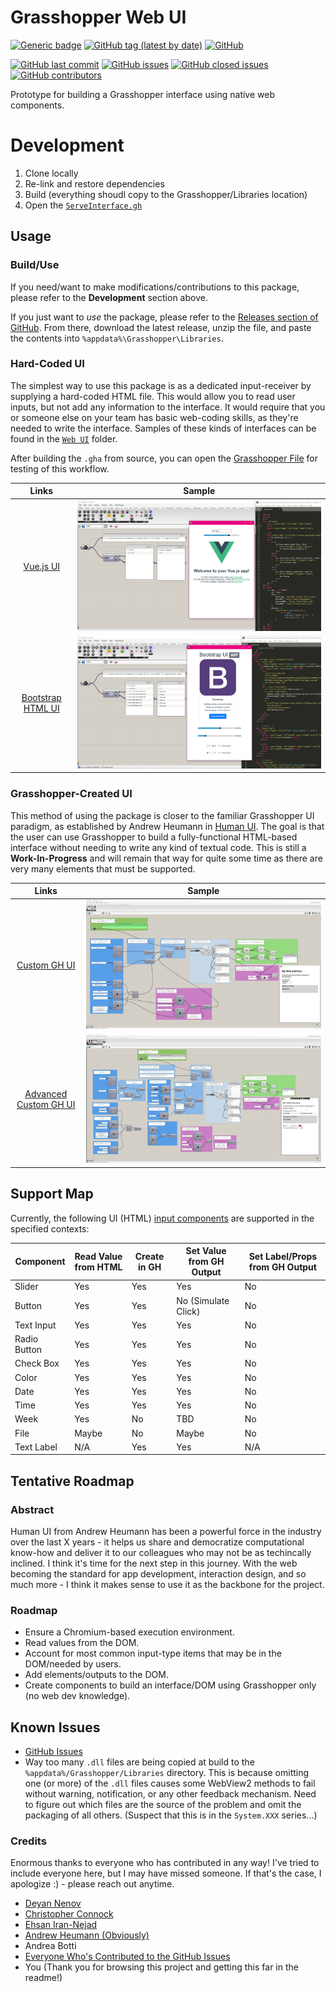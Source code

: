 # Grasshopper Web UI

[![Generic badge](https://img.shields.io/badge/Demo-YouTube-Green.svg)](https://youtu.be/S-c7z2ezoZo)
[![GitHub tag (latest by date)](https://img.shields.io/github/v/tag/mitevpi/gh-web-ui)](https://github.com/mitevpi/gh-web-ui/releases)
[![GitHub](https://img.shields.io/github/license/mitevpi/gh-web-ui)](https://github.com/mitevpi/gh-web-ui/blob/master/LICENSE)


[![GitHub last commit](https://img.shields.io/github/last-commit/mitevpi/gh-web-ui)](https://github.com/mitevpi/gh-web-ui/commits/master)
[![GitHub issues](https://img.shields.io/github/issues/mitevpi/gh-web-ui)](https://github.com/mitevpi/gh-web-ui/issues)
[![GitHub closed issues](https://img.shields.io/github/issues-closed-raw/mitevpi/gh-web-ui)](https://github.com/mitevpi/gh-web-ui/issues?q=is%3Aissue+is%3Aclosed)
[![GitHub contributors](https://img.shields.io/github/contributors/mitevpi/gh-web-ui)](https://github.com/mitevpi/gh-web-ui/graphs/contributors)


Prototype for building a Grasshopper interface using native web components.

# Development

1. Clone locally
2. Re-link and restore dependencies
3. Build (everything shoudl copy to the Grasshopper/Libraries location)
4. Open the [`ServeInterface.gh`](./grasshopper/ServeInterface.gh)

## Usage

### Build/Use

If you need/want to make modifications/contributions to this package, please refer to the **Development** section above.

If you just want to *use* the package, please refer to the [Releases section of GitHub](https://github.com/mitevpi/gh-web-ui/releases).
From there, download the latest release, unzip the file, and paste the contents into `%appdata%\Grasshopper\Libraries`.

### Hard-Coded UI

The simplest way to use this package is as a dedicated input-receiver by supplying a hard-coded HTML file. This would allow you
to read user inputs, but not add any information to the interface. It would require that you or someone else on your team
has basic web-coding skills, as they're needed to write the interface. Samples of these kinds of interfaces can be found in
the [`Web UI`](GHUI/Web%20UI) folder.

After building the `.gha` from source, you can open the [Grasshopper File](grasshopper/ServeInterface.gh) for testing of this workflow.


|                         Links                          |                     Sample                      |
| :----------------------------------------------------: | :---------------------------------------------: |
|        [Vue.js UI](GHUI/Web%20UI/InputVue.html)        |     ![Vue.js UI](assets/images/vue-ui.png)      |
| [Bootstrap HTML UI](GHUI/Web%20UI/InputBootstrap.html) | ![Bootstrap UI](assets/images/bootstrap-ui.png) |


### Grasshopper-Created UI

This method of using the package is closer to the familiar Grasshopper UI paradigm, as established by Andrew Heumann in
[Human UI](https://bitbucket.org/andheum/humanui/src/master/). The goal is that the user can use Grasshopper to build a fully-functional 
HTML-based interface without needing to write any kind of textual code. This is still a **Work-In-Progress** 
and will remain that way for quite some time as there are very many elements that must be supported.

|                               Links                                |                           Sample                           |
| :----------------------------------------------------------------: | :--------------------------------------------------------: |
|       [Custom GH UI](grasshopper/CreateInterfaceComplex.gh)        |   ![Custom GH UI](assets/images/created-ui-complex.png)    |
| [Advanced Custom GH UI](grasshopper/CreateInterfaceMoreComplex.gh) | ![Custom GH UI](assets/images/created-ui-more-complex.png) |


## Support Map

Currently, the following UI (HTML) [input components](https://www.w3schools.com/html/html_form_input_types.asp) are supported in 
the specified contexts:


| Component    | Read Value from HTML | Create in GH | Set Value from GH Output | Set Label/Props from GH Output |
| ------------ | -------------------- | ------------ | ------------------------ | ------------------------------ |
| Slider       | Yes                  | Yes          | Yes                      | No                             |
| Button       | Yes                  | Yes          | No (Simulate Click)      | No                             |
| Text Input   | Yes                  | Yes          | Yes                      | No                             |
| Radio Button | Yes                  | Yes          | Yes                      | No                             |
| Check Box    | Yes                  | Yes          | Yes                      | No                             |
| Color        | Yes                  | Yes          | Yes                      | No                             |
| Date         | Yes                  | Yes          | Yes                      | No                             |
| Time         | Yes                  | Yes          | Yes                      | No                             |
| Week         | Yes                  | No           | TBD                      | No                             |
| File         | Maybe                | No           | Maybe                    | No                             |
| Text Label   | N/A                  | Yes          | Yes                      | N/A                            |



## Tentative Roadmap

### Abstract

Human UI from Andrew Heumann has been a powerful force in the industry over the last X years - it helps us share and democratize
computational know-how and deliver it to our colleagues who may not be as techincally inclined. I think it's
time for the next step in this journey. With the web becoming the standard for app development, interaction design,
and so much more - I think it makes sense to use it as the backbone for the project.

### Roadmap

- Ensure a Chromium-based execution environment.
- Read values from the DOM.
- Account for most common input-type items that may be in the DOM/needed by users.
- Add elements/outputs to the DOM.
- Create components to build an interface/DOM using Grasshopper only (no web dev knowledge).

## Known Issues

- [GitHub Issues](https://github.com/mitevpi/gh-web-ui/issues)
- Way too many `.dll` files are being copied at build to the `%appdata%/Grasshopper/Libraries` directory. This is 
because omitting one (or more) of the `.dll` files causes some WebView2 methods to fail without warning, notification,
or any other feedback mechanism. Need to figure out which files are the source of the problem and omit the packaging
of all others. (Suspect that this is in the `System.XXX` series...)

### Credits

Enormous thanks to everyone who has contributed in any way! I've tried to include everyone here, but I may have missed someone.
If that's the case, I apologize :) - please reach out anytime.

- [Deyan Nenov](https://www.linkedin.com/posts/petr-mitev_chromium-rhino-grasshopper-activity-6779450476074205184-J6Ek)
- [Christopher Connock](https://twitter.com/ChrisConnock/status/1374050893742669824)
- [Ehsan Iran-Nejad](https://www.linkedin.com/in/eirannejad/)
- [Andrew Heumann (Obviously)](https://twitter.com/andrewheumann)
- Andrea Botti
- [Everyone Who's Contributed to the GitHub Issues](https://github.com/mitevpi/gh-web-ui/issues)
- You (Thank you for browsing this project and getting this far in the readme!)

